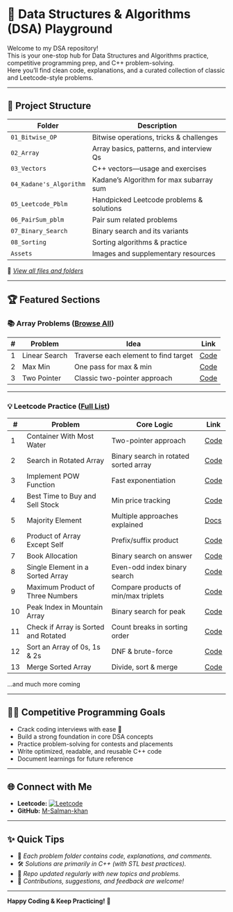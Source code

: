 # 🚀 Data Structures & Algorithms (DSA) Playground

Welcome to my DSA repository!  
This is your one-stop hub for Data Structures and Algorithms practice, competitive programming prep, and C++ problem-solving.  
Here you’ll find clean code, explanations, and a curated collection of classic and Leetcode-style problems.

---

## 📂 Project Structure

| Folder                      | Description                                    |
|-----------------------------|------------------------------------------------|
| `01_Bitwise_OP`             | Bitwise operations, tricks & challenges        |
| `02_Array`                  | Array basics, patterns, and interview Qs       |
| `03_Vectors`                | C++ vectors—usage and exercises                |
| `04_Kadane's_Algorithm`     | Kadane’s Algorithm for max subarray sum        |
| `05_Leetcode_Pblm`          | Handpicked Leetcode problems & solutions       |
| `06_PairSum_pblm`           | Pair sum related problems                      |
| `07_Binary_Search`          | Binary search and its variants                 |
| `08_Sorting`                | Sorting algorithms & practice                  |
| `Assets`                    | Images and supplementary resources             |

🔎 _[View all files and folders](https://github.com/M-Salman-khan/DSA/tree/master/)_

---

## 🏆 Featured Sections

### 📚 Array Problems ([Browse All](./02_Array))
| #   | Problem            | Idea                                    | Link                                   |
|-----|--------------------|-----------------------------------------|----------------------------------------|
| 1   | Linear Search      | Traverse each element to find target    | [Code](02_Array/Linear_Search/main.cpp)|
| 2   | Max Min            | One pass for max & min                  | [Code](02_Array/Max_Min/main.cpp)      |
| 3   | Two Pointer        | Classic two-pointer approach            | [Code](02_Array/Two_Pointer/main.cpp)  |

---

### 💡 Leetcode Practice ([Full List](./05_Leetcode_Pblm))
| #   | Problem                               | Core Logic                             | Link                                                    |
|-----|---------------------------------------|----------------------------------------|---------------------------------------------------------|
| 1   | Container With Most Water             | Two-pointer approach                   | [Code](05_Leetcode_Pblm/11_Container_With_Most_water/main.cpp) |
| 2   | Search in Rotated Array               | Binary search in rotated sorted array  | [Code](05_Leetcode_Pblm/33_Search_in_RotatedArray/main.cpp)    |
| 3   | Implement POW Function                | Fast exponentiation                    | [Code](05_Leetcode_Pblm/50_POW/main.cpp)                        |
| 4   | Best Time to Buy and Sell Stock       | Min price tracking                     | [Code](05_Leetcode_Pblm/121_Buy_and_Sell_Stock/main.cpp)        |
| 5   | Majority Element                      | Multiple approaches explained          | [Docs](05_Leetcode_Pblm/169_Majority_Element/README.md)         |
| 6   | Product of Array Except Self          | Prefix/suffix product                  | [Code](05_Leetcode_Pblm/238_Product_of_arr_except_itself/main.cpp) |
| 7   | Book Allocation                       | Binary search on answer                | [Code](05_Leetcode_Pblm/410_BookAllocation/main.cpp)            |
| 8   | Single Element in a Sorted Array      | Even-odd index binary search           | [Code](05_Leetcode_Pblm/540_Single_Element_in_a_Sorted_Array/main.cpp) |
| 9   | Maximum Product of Three Numbers      | Compare products of min/max triplets   | [Code](05_Leetcode_Pblm/628_Maximum_Product_of_Three_Numbers/main.cpp) |
| 10  | Peak Index in Mountain Array          | Binary search for peak                 | [Code](05_Leetcode_Pblm/852_Peak_index_in_Mountain_arr/main.cpp) |
| 11  | Check if Array is Sorted and Rotated  | Count breaks in sorting order          | [Code](05_Leetcode_Pblm/1752_Check_If_Array_is_sorted_and_Rotated/main.cpp) |
| 12  | Sort an Array of 0s, 1s & 2s          | DNF & brute-force                     | [Code](05_Leetcode_Pblm/75_Sort_an_Array_of_0s_1s_&_2s/)        |
| 13  | Merge Sorted Array                    | Divide, sort & merge                  | [Code](05_Leetcode_Pblm/88_Merge_Sorted_Array/main.cpp)         |


...and much more coming

---

## 🧑‍💻 Competitive Programming Goals

- Crack coding interviews with ease 💯
- Build a strong foundation in core DSA concepts
- Practice problem-solving for contests and placements
- Write optimized, readable, and reusable C++ code
- Document learnings for future reference

---

## 🌐 Connect with Me

- **Leetcode:** [![Leetcode](https://leetcode.com/favicon.ico)](https://leetcode.com/u/khansalman/)
- **GitHub:** [M-Salman-khan](https://github.com/M-Salman-khan)

---

## ✨ Quick Tips

- 📌 *Each problem folder contains code, explanations, and comments.*
- 🛠️ *Solutions are primarily in C++ (with STL best practices).*
- 🔄 *Repo updated regularly with new topics and problems.*
- 🤝 *Contributions, suggestions, and feedback are welcome!*

---

**Happy Coding & Keep Practicing!** 🚀